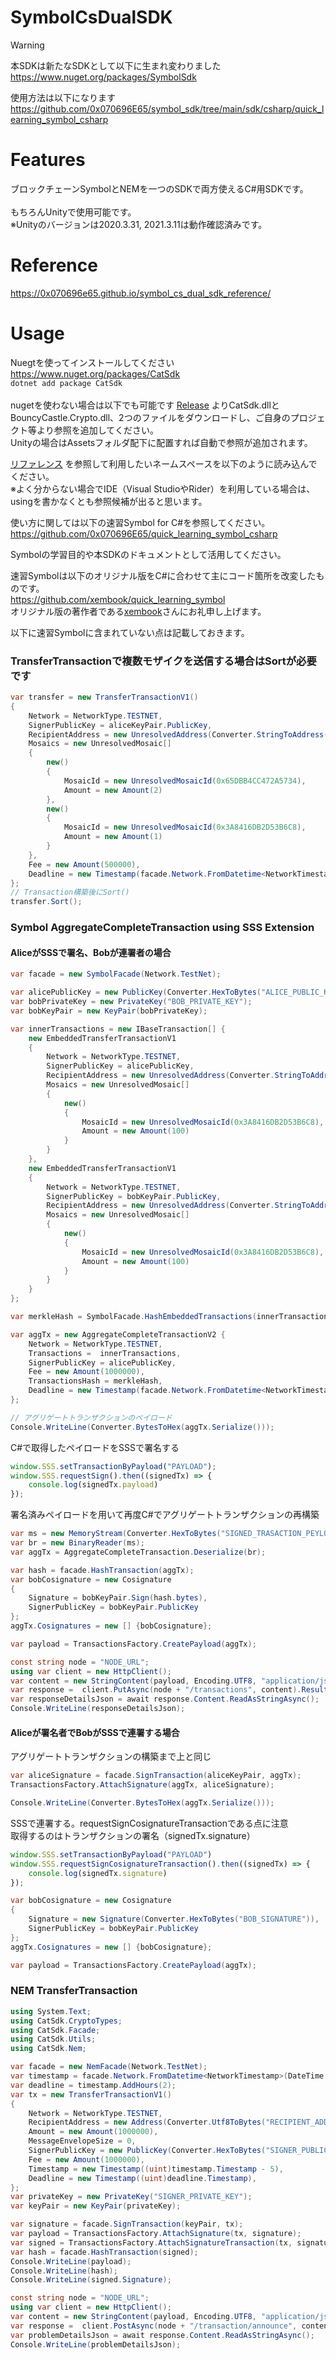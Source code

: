 # SymbolCsDualSDK

> [!WARNING]
> 本SDKは新たなSDKとして以下に生まれ変わりました
> https://www.nuget.org/packages/SymbolSdk
>
> 使用方法は以下になります
> https://github.com/0x070696E65/symbol_sdk/tree/main/sdk/csharp/quick_learning_symbol_csharp

# Features
ブロックチェーンSymbolとNEMを一つのSDKで両方使えるC#用SDKです。<br>
<br>
もちろんUnityで使用可能です。<br>
※Unityのバージョンは2020.3.31, 2021.3.11は動作確認済みです。

# Reference
https://0x070696e65.github.io/symbol_cs_dual_sdk_reference/

# Usage
Nuegtを使ってインストールしてください<br>
https://www.nuget.org/packages/CatSdk<br>
`dotnet add package CatSdk`<br>
<br>
nugetを使わない場合は以下でも可能です
[Release](https://github.com/0x070696E65/symbol_cs_dual_sdk/releases) 
よりCatSdk.dllとBouncyCastle.Crypto.dll、2つのファイルをダウンロードし、ご自身のプロジェクト等より参照を追加してください。<br>
Unityの場合はAssetsフォルダ配下に配置すれば自動で参照が追加されます。

[リファレンス](https://0x070696e65.github.io/symbol_cs_dual_sdk_reference/) を参照して利用したいネームスペースを以下のように読み込んでください。<br>
※よく分からない場合でIDE（Visual StudioやRider）を利用している場合は、usingを書かなくとも参照候補が出ると思います。

使い方に関しては以下の速習Symbol for C#を参照してください。<br>
https://github.com/0x070696E65/quick_learning_symbol_csharp

Symbolの学習目的や本SDKのドキュメントとして活用してください。

速習Symbolは以下のオリジナル版をC#に合わせて主にコード箇所を改変したものです。<br>
https://github.com/xembook/quick_learning_symbol<br>
オリジナル版の著作者である<a href="https://github.com/xembook" target="_blank">xembook</a>さんにお礼申し上げます。

以下に速習Symbolに含まれていない点は記載しておきます。

### TransferTransactionで複数モザイクを送信する場合はSortが必要です
```c#
var transfer = new TransferTransactionV1()
{
    Network = NetworkType.TESTNET,
    SignerPublicKey = aliceKeyPair.PublicKey,
    RecipientAddress = new UnresolvedAddress(Converter.StringToAddress("ADDRESS")),
    Mosaics = new UnresolvedMosaic[]
    {
        new()
        {
            MosaicId = new UnresolvedMosaicId(0x65DBB4CC472A5734),
            Amount = new Amount(2)
        },
        new()
        {
            MosaicId = new UnresolvedMosaicId(0x3A8416DB2D53B6C8),
            Amount = new Amount(1)
        }
    },
    Fee = new Amount(500000),
    Deadline = new Timestamp(facade.Network.FromDatetime<NetworkTimestamp>(DateTime.UtcNow).AddHours(2).Timestamp),
};
// Transaction構築後にSort()
transfer.Sort();
```
### Symbol AggregateCompleteTransaction using SSS Extension
#### AliceがSSSで署名、Bobが連署者の場合
```c#
var facade = new SymbolFacade(Network.TestNet);

var alicePublicKey = new PublicKey(Converter.HexToBytes("ALICE_PUBLIC_KEY"));
var bobPrivateKey = new PrivateKey("BOB_PRIVATE_KEY");
var bobKeyPair = new KeyPair(bobPrivateKey);

var innerTransactions = new IBaseTransaction[] {
    new EmbeddedTransferTransactionV1
    {
        Network = NetworkType.TESTNET,
        SignerPublicKey = alicePublicKey,
        RecipientAddress = new UnresolvedAddress(Converter.StringToAddress("BOB_ADDRESS")),
        Mosaics = new UnresolvedMosaic[]
        {
            new()
            {
                MosaicId = new UnresolvedMosaicId(0x3A8416DB2D53B6C8),
                Amount = new Amount(100)
            }
        }
    }, 
    new EmbeddedTransferTransactionV1
    {
        Network = NetworkType.TESTNET,
        SignerPublicKey = bobKeyPair.PublicKey,
        RecipientAddress = new UnresolvedAddress(Converter.StringToAddress("ALICE_ADDRESS")),
        Mosaics = new UnresolvedMosaic[]
        {
            new()
            {
                MosaicId = new UnresolvedMosaicId(0x3A8416DB2D53B6C8),
                Amount = new Amount(100)
            }
        }
    }
};

var merkleHash = SymbolFacade.HashEmbeddedTransactions(innerTransactions);

var aggTx = new AggregateCompleteTransactionV2 {
    Network = NetworkType.TESTNET,
    Transactions = 	innerTransactions,
    SignerPublicKey = alicePublicKey,
    Fee = new Amount(1000000),
    TransactionsHash = merkleHash,
    Deadline = new Timestamp(facade.Network.FromDatetime<NetworkTimestamp>(DateTime.UtcNow).AddHours(2).Timestamp),
};

// アグリゲートトランザクションのペイロード
Console.WriteLine(Converter.BytesToHex(aggTx.Serialize()));
```

C#で取得したペイロードをSSSで署名する
```javascript
window.SSS.setTransactionByPayload("PAYLOAD");
window.SSS.requestSign().then((signedTx) => {
    console.log(signedTx.payload)
});
```

署名済みペイロードを用いて再度C#でアグリゲートトランザクションの再構築
```c#
var ms = new MemoryStream(Converter.HexToBytes("SIGNED_TRASACTION_PEYLOAD"));
var br = new BinaryReader(ms);
var aggTx = AggregateCompleteTransaction.Deserialize(br);

var hash = facade.HashTransaction(aggTx);
var bobCosignature = new Cosignature
{
    Signature = bobKeyPair.Sign(hash.bytes),
    SignerPublicKey = bobKeyPair.PublicKey
};
aggTx.Cosignatures = new [] {bobCosignature};

var payload = TransactionsFactory.CreatePayload(aggTx);

const string node = "NODE_URL";
using var client = new HttpClient();
var content = new StringContent(payload, Encoding.UTF8, "application/json");
var response =  client.PutAsync(node + "/transactions", content).Result;
var responseDetailsJson = await response.Content.ReadAsStringAsync();
Console.WriteLine(responseDetailsJson);
```

#### Aliceが署名者でBobがSSSで連署する場合
アグリゲートトランザクションの構築まで上と同じ
```c#
var aliceSignature = facade.SignTransaction(aliceKeyPair, aggTx);
TransactionsFactory.AttachSignature(aggTx, aliceSignature);

Console.WriteLine(Converter.BytesToHex(aggTx.Serialize()));
```

SSSで連署する。requestSignCosignatureTransactionである点に注意<br>
取得するのはトランザクションの署名（signedTx.signature）
```javascript
window.SSS.setTransactionByPayload("PAYLOAD")
window.SSS.requestSignCosignatureTransaction().then((signedTx) => {
    console.log(signedTx.signature)
});
```

```c#
var bobCosignature = new Cosignature
{
    Signature = new Signature(Converter.HexToBytes("BOB_SIGNATURE")),
    SignerPublicKey = bobKeyPair.PublicKey
};
aggTx.Cosignatures = new [] {bobCosignature};

var payload = TransactionsFactory.CreatePayload(aggTx);
```

### NEM TransferTransaction

```c#
using System.Text;
using CatSdk.CryptoTypes;
using CatSdk.Facade;
using CatSdk.Utils;
using CatSdk.Nem;

var facade = new NemFacade(Network.TestNet);
var timestamp = facade.Network.FromDatetime<NetworkTimestamp>(DateTime.UtcNow);
var deadline = timestamp.AddHours(2);
var tx = new TransferTransactionV1()
{
    Network = NetworkType.TESTNET,
    RecipientAddress = new Address(Converter.Utf8ToBytes("RECIPIENT_ADDRESS")),
    Amount = new Amount(1000000),
    MessageEnvelopeSize = 0,
    SignerPublicKey = new PublicKey(Converter.HexToBytes("SIGNER_PUBLIC_KEY")),
    Fee = new Amount(1000000),
    Timestamp = new Timestamp((uint)timestamp.Timestamp - 5),
    Deadline = new Timestamp((uint)deadline.Timestamp),
};
var privateKey = new PrivateKey("SIGNER_PRIVATE_KEY");
var keyPair = new KeyPair(privateKey);

var signature = facade.SignTransaction(keyPair, tx);
var payload = TransactionsFactory.AttachSignature(tx, signature);
var signed = TransactionsFactory.AttachSignatureTransaction(tx, signature);
var hash = facade.HashTransaction(signed);
Console.WriteLine(payload);
Console.WriteLine(hash);
Console.WriteLine(signed.Signature);

const string node = "NODE_URL";
using var client = new HttpClient();
var content = new StringContent(payload, Encoding.UTF8, "application/json");
var response =  client.PostAsync(node + "/transaction/announce", content).Result;
var problemDetailsJson = await response.Content.ReadAsStringAsync();
Console.WriteLine(problemDetailsJson);
```
